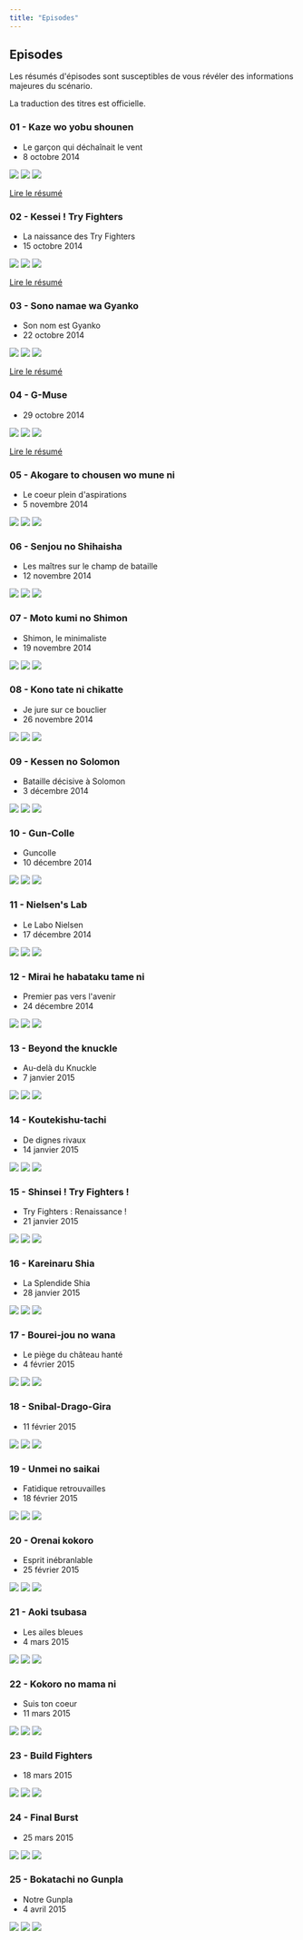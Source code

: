 ```yaml
---
title: "Episodes"
---
```


Episodes
--------


Les résumés d'épisodes sont susceptibles de vous révéler des informations majeures du scénario.


La traduction des titres est officielle.


### 01 - Kaze wo yobu shounen


* Le garçon qui déchaînait le vent
* 8 octobre 2014


![](/images/stories/saga/gundambftry/episodes/01-1.jpg) ![](/images/stories/saga/gundambftry/episodes/01-2.jpg) ![](/images/stories/saga/gundambftry/episodes/01-3.jpg)


[Lire le résumé](gbf/gundam-build-fighters-try/01-kaze-wo-yobu-shounen.html)


### 02 - Kessei ! Try Fighters


* La naissance des Try Fighters
* 15 octobre 2014


![](/images/stories/saga/gundambftry/episodes/02-1.jpg) ![](/images/stories/saga/gundambftry/episodes/02-2.jpg) ![](/images/stories/saga/gundambftry/episodes/02-3.jpg)


[Lire le résumé](gbf/gundam-build-fighters-try/02-kessei-try-fighters.html)


### 03 - Sono namae wa Gyanko


* Son nom est Gyanko
* 22 octobre 2014


![](/images/stories/saga/gundambftry/episodes/03-1.jpg) ![](/images/stories/saga/gundambftry/episodes/03-2.jpg) ![](/images/stories/saga/gundambftry/episodes/03-3.jpg)


[Lire le résumé](gbf/gundam-build-fighters-try/03-sono-namae-wa-gyanko.html)


### 04 - G-Muse


* 29 octobre 2014


![](/images/stories/saga/gundambftry/episodes/04-1.jpg) ![](/images/stories/saga/gundambftry/episodes/04-2.jpg) ![](/images/stories/saga/gundambftry/episodes/04-3.jpg)


[Lire le résumé](gbf/gundam-build-fighters-try/03-g-muse.html)


### 05 - Akogare to chousen wo mune ni


* Le coeur plein d'aspirations
* 5 novembre 2014


![](/images/stories/saga/gundambftry/episodes/05-1.jpg) ![](/images/stories/saga/gundambftry/episodes/05-2.jpg) ![](/images/stories/saga/gundambftry/episodes/05-3.jpg)


### 06 - Senjou no Shihaisha


* Les maîtres sur le champ de bataille
* 12 novembre 2014


![](/images/stories/saga/gundambftry/episodes/06-1.jpg) ![](/images/stories/saga/gundambftry/episodes/06-2.jpg) ![](/images/stories/saga/gundambftry/episodes/06-3.jpg)


### 07 - Moto kumi no Shimon


* Shimon, le minimaliste
* 19 novembre 2014


![](/images/stories/saga/gundambftry/episodes/07-1.jpg) ![](/images/stories/saga/gundambftry/episodes/07-2.jpg) ![](/images/stories/saga/gundambftry/episodes/07-3.jpg)


### 08 - Kono tate ni chikatte


* Je jure sur ce bouclier
* 26 novembre 2014


![](/images/stories/saga/gundambftry/episodes/08-1.jpg) ![](/images/stories/saga/gundambftry/episodes/08-2.jpg) ![](/images/stories/saga/gundambftry/episodes/08-3.jpg)


### 09 - Kessen no Solomon


* Bataille décisive à Solomon
* 3 décembre 2014


![](/images/stories/saga/gundambftry/episodes/09-1.jpg) ![](/images/stories/saga/gundambftry/episodes/09-2.jpg) ![](/images/stories/saga/gundambftry/episodes/09-3.jpg)


### 10 - Gun-Colle


* Guncolle
* 10 décembre 2014


![](/images/stories/saga/gundambftry/episodes/10-1.jpg) ![](/images/stories/saga/gundambftry/episodes/10-2.jpg) ![](/images/stories/saga/gundambftry/episodes/10-3.jpg)


### 11 - Nielsen's Lab


* Le Labo Nielsen
* 17 décembre 2014


![](/images/stories/saga/gundambftry/episodes/11-1.jpg) ![](/images/stories/saga/gundambftry/episodes/11-2.jpg) ![](/images/stories/saga/gundambftry/episodes/11-3.jpg)


### 12 - Mirai he habataku tame ni


* Premier pas vers l'avenir
* 24 décembre 2014


![](/images/stories/saga/gundambftry/episodes/12-1.jpg) ![](/images/stories/saga/gundambftry/episodes/12-2.jpg) ![](/images/stories/saga/gundambftry/episodes/12-3.jpg)


### 13 - Beyond the knuckle


* Au-delà du Knuckle
* 7 janvier 2015


![](/images/stories/saga/gundambftry/episodes/13-1.jpg) ![](/images/stories/saga/gundambftry/episodes/13-2.jpg) ![](/images/stories/saga/gundambftry/episodes/13-3.jpg)


### 14 - Koutekishu-tachi


* De dignes rivaux
* 14 janvier 2015


![](/images/stories/saga/gundambftry/episodes/14-1.jpg) ![](/images/stories/saga/gundambftry/episodes/14-2.jpg) ![](/images/stories/saga/gundambftry/episodes/14-3.jpg)


### 15 - Shinsei ! Try Fighters !


* Try Fighters : Renaissance !
* 21 janvier 2015


![](/images/stories/saga/gundambftry/episodes/15-1.jpg) ![](/images/stories/saga/gundambftry/episodes/15-2.jpg) ![](/images/stories/saga/gundambftry/episodes/15-3.jpg)


### 16 - Kareinaru Shia


* La Splendide Shia
* 28 janvier 2015


![](/images/stories/saga/gundambftry/episodes/16-1.jpg) ![](/images/stories/saga/gundambftry/episodes/16-2.jpg) ![](/images/stories/saga/gundambftry/episodes/16-3.jpg)


### 17 - Bourei-jou no wana


* Le piège du château hanté
* 4 février 2015


![](/images/stories/saga/gundambftry/episodes/17-1.jpg) ![](/images/stories/saga/gundambftry/episodes/17-2.jpg) ![](/images/stories/saga/gundambftry/episodes/17-3.jpg)


### 18 - Snibal-Drago-Gira


* 11 février 2015


![](/images/stories/saga/gundambftry/episodes/18-1.jpg) ![](/images/stories/saga/gundambftry/episodes/18-2.jpg) ![](/images/stories/saga/gundambftry/episodes/18-3.jpg)


### 19 - Unmei no saikai


* Fatidique retrouvailles
* 18 février 2015


![](/images/stories/saga/gundambftry/episodes/19-1.jpg) ![](/images/stories/saga/gundambftry/episodes/19-2.jpg) ![](/images/stories/saga/gundambftry/episodes/19-3.jpg)


### 20 - Orenai kokoro


* Esprit inébranlable
* 25 février 2015


![](/images/stories/saga/gundambftry/episodes/20-1.jpg) ![](/images/stories/saga/gundambftry/episodes/20-2.jpg) ![](/images/stories/saga/gundambftry/episodes/20-3.jpg)


### 21 - Aoki tsubasa


* Les ailes bleues
* 4 mars 2015


![](/images/stories/saga/gundambftry/episodes/21-1.jpg) ![](/images/stories/saga/gundambftry/episodes/21-2.jpg) ![](/images/stories/saga/gundambftry/episodes/21-3.jpg)


### 22 - Kokoro no mama ni


* Suis ton coeur
* 11 mars 2015


![](/images/stories/saga/gundambftry/episodes/22-1.jpg) ![](/images/stories/saga/gundambftry/episodes/22-2.jpg) ![](/images/stories/saga/gundambftry/episodes/22-3.jpg)


### 23 - Build Fighters


* 18 mars 2015


![](/images/stories/saga/gundambftry/episodes/23-1.jpg) ![](/images/stories/saga/gundambftry/episodes/23-2.jpg) ![](/images/stories/saga/gundambftry/episodes/23-3.jpg)


### 24 - Final Burst


* 25 mars 2015


![](/images/stories/saga/gundambftry/episodes/24-1.jpg) ![](/images/stories/saga/gundambftry/episodes/24-2.jpg) ![](/images/stories/saga/gundambftry/episodes/24-3.jpg)


### 25 - Bokatachi no Gunpla


* Notre Gunpla
* 4 avril 2015


![](/images/stories/saga/gundambftry/episodes/25-1.jpg) ![](/images/stories/saga/gundambftry/episodes/25-2.jpg) ![](/images/stories/saga/gundambftry/episodes/25-3.jpg)

